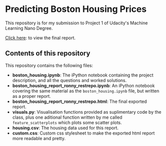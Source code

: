 # Predicting Boston Housing Prices
This repository is for my submission to Project 1 of Udacity's Machine Learning 
Nano Degree. 

[Click here](https://ronrest.github.io/udacity_mlnd_projects/p1_boston_housing/boston_housing_report_ronny_restrepo.html): to view the final report. 

## Contents of this repository

This repository contains the following files: 

- **boston_housing.ipynb**: The iPython notebook containing the project description, and all the questions and worked solutions. 
- **boston_housing_report_ronny_restrepo.ipynb**: An iPython notebook covering the same material as the `boston_housing.ipynb` file, but written as a proper report. 
- **boston_housing_report_ronny_restrepo.html**: The final exported report. 
- **visuals.py**: Visualisation functions provided as suplimentary code by the class, plus one aditional function written by me called `feature_scatterplots` which plots some scatter plots. 
- **housing.csv**: The housing data used for this report. 
- **custom.css**: Custom css stylesheet to make the exported html report more readable and pretty. 


